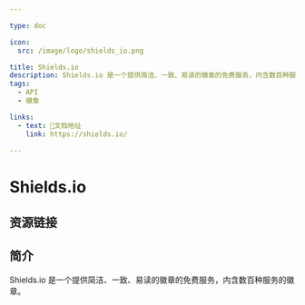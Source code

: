 ```yaml
---

type: doc

icon:
  src: /image/logo/shields_io.png

title: Shields.io
description: Shields.io 是一个提供简洁、一致、易读的徽章的免费服务，内含数百种服务的徽章。
tags:
  - API
  - 徽章

links:
  - text: 📖文档地址
    link: https://shields.io/

---
```


<ShowLogo />

# Shields.io

<ShowTags />

<ShowBreadcrumb />

## 资源链接

<ShowLinks />

## 简介

Shields.io 是一个提供简洁、一致、易读的徽章的免费服务，内含数百种服务的徽章。
